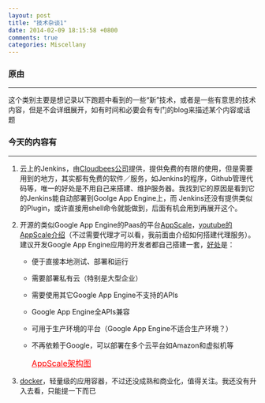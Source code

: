 ```yaml
---
layout: post
title: "技术杂谈1"
date: 2014-02-09 18:15:58 +0800
comments: true
categories: Miscellany
---
```


### 原由
---

 
这个类别主要是想记录以下跑题中看到的一些“新”技术，或者是一些有意思的技术内容，但是不会详细展开，如有时间和必要会有专门的blog来描述某个内容或话题

### 今天的内容有
---

1. 云上的Jenkins，由[Cloudbees公司](http://www.cloudbees.com)提供，提供免费的有限的使用，但是需要用到的地方，其实都有免费的软件／服务，如Jenkins的程序，Github管理代码等，唯一的好处是不用自己来搭建、维护服务器。我找到它的原因是看到它的Jenkins能自动部署到Goolge App Engine上，而 Jenkins还没有提供类似的Plugin，或许直接用shell命令就能做到，后面有机会用到再展开这个。

2. 开源的类似Google App Engine的Paas的平台[AppScale](https://github.com/AppScale/appscale)，[youtube的AppScale介绍](http://www.youtube.com/user/AppScaleSystems)（不过需要代理才可以看，我前面由介绍如何搭建代理服务）。建议开发Google App Engine应用的开发者都自己搭建一套，[好处](http://www.appscale.com/features)是：

   - 便于直接本地测试、部署和运行
   - 需要部署私有云（特别是大型企业）
   - 需要使用其它Google App Engine不支持的APIs
   - Google App Engine全APIs兼容
   - 可用于生产环境的平台（Google App Engine不适合生产环境？）
   - 不再依赖于Google，可以部署在多个云平台如Amazon和虚拟机等
   
	 <div style="text-decoration:underline; font-size: 16px; color: red" onclick="showdiv('app')"> AppScale架构图 </div>
	
	<div style="display:none" class="prev" id="app"  onclick="hidediv('app')">
	
	<img src="http://www.appscale.com/assets/img/appscale_stack.png" title="点击关闭">
	
	</div>
   
3. [docker](http://www.docker.io)，轻量级的应用容器，不过还没成熟和商业化，值得关注。我还没有升入去看，只能提一下而已






